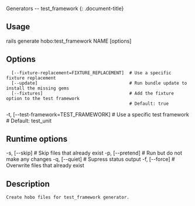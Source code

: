 Generators -- test\_framework
{: .document-title}


## Usage

    

  rails generate hobo:test_framework NAME [options]


## Options

    

      [--fixture-replacement=FIXTURE_REPLACEMENT]  # Use a specific fixture replacement
      [--update]                                   # Run bundle update to install the missing gems
      [--fixtures]                                 # Add the fixture option to the test framework
                                                   # Default: true
  -t, [--test-framework=TEST_FRAMEWORK]            # Use a specific test framework
                                                   # Default: test_unit


## Runtime options

    

  -s, [--skip]     # Skip files that already exist
  -p, [--pretend]  # Run but do not make any changes
  -q, [--quiet]    # Supress status output
  -f, [--force]    # Overwrite files that already exist


## Description

    

    Create hobo files for test_framework generator.
